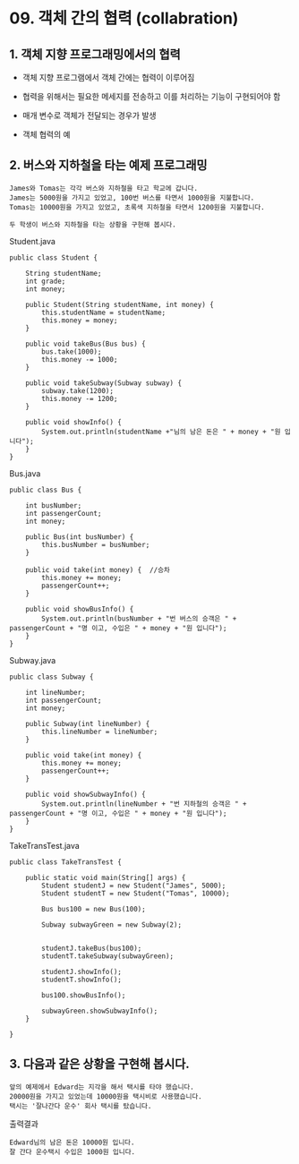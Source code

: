 # 09. 객체 간의 협력 (collabration)

## 1. 객체 지향 프로그래밍에서의 협력

- 객체 지향 프로그램에서 객체 간에는 협력이 이루어짐

- 협력을 위해서는 필요한 메세지를 전송하고 이를 처리하는 기능이 구현되어야 함

- 매개 변수로 객체가 전달되는 경우가 발생

- 객체 협력의 예 


## 2. 버스와 지하철을 타는 예제 프로그래밍

    James와 Tomas는 각각 버스와 지하철을 타고 학교에 갑니다.
    James는 5000원을 가지고 있었고, 100번 버스를 타면서 1000원을 지불합니다.
    Tomas는 10000원을 가지고 있었고, 초록색 지하철을 타면서 1200원을 지불합니다.

    두 학생이 버스와 지하철을 타는 상황을 구현해 봅시다.
Student.java
```
public class Student {
	
	String studentName;
	int grade;
	int money;
	
	public Student(String studentName, int money) {
		this.studentName = studentName;
		this.money = money;
	}
	
	public void takeBus(Bus bus) {
		bus.take(1000);
		this.money -= 1000;
	}
	
	public void takeSubway(Subway subway) {
		subway.take(1200);
		this.money -= 1200;
	}
		
	public void showInfo() {
		System.out.println(studentName +"님의 남은 돈은 " + money + "원 입니다");
	}
}
```
Bus.java
```
public class Bus {
	
	int busNumber;
	int passengerCount;
	int money;
	
	public Bus(int busNumber) {
		this.busNumber = busNumber;
	}
	
	public void take(int money) {  //승차
		this.money += money;
		passengerCount++;
	}
	
	public void showBusInfo() {
		System.out.println(busNumber + "번 버스의 승객은 " + passengerCount + "명 이고, 수입은 " + money + "원 입니다");
	}
}
```

Subway.java
```
public class Subway {

	int lineNumber;
	int passengerCount;
	int money;
	
	public Subway(int lineNumber) {
		this.lineNumber = lineNumber;
	}
	
	public void take(int money) {
		this.money += money;
		passengerCount++;
	}
	
	public void showSubwayInfo() {
		System.out.println(lineNumber + "번 지하철의 승객은 " + passengerCount + "명 이고, 수입은 " + money + "원 입니다");
	}
}
```

TakeTransTest.java
```
public class TakeTransTest {

	public static void main(String[] args) {
		Student studentJ = new Student("James", 5000);
		Student studentT = new Student("Tomas", 10000);
		
		Bus bus100 = new Bus(100);
		
		Subway subwayGreen = new Subway(2);
		
		
		studentJ.takeBus(bus100);
		studentT.takeSubway(subwayGreen);
		
		studentJ.showInfo();
		studentT.showInfo();
		
		bus100.showBusInfo();
				
		subwayGreen.showSubwayInfo();
	}

}
```


## 3. 다음과 같은 상황을 구현해 봅시다.

    앞의 예제에서 Edward는 지각을 해서 택시를 타야 했습니다. 
    20000원을 가지고 있었는데 10000원을 택시비로 사용했습니다.
    택시는 '잘나간다 운수' 회사 택시를 탔습니다.


출력결과 <br>

    Edward님의 남은 돈은 10000원 입니다.
    잘 간다 운수택시 수입은 1000원 입니다. 
